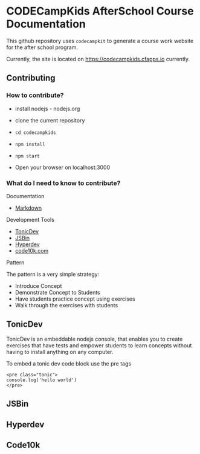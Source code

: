 # CODECampKids AfterSchool Course Documentation

This github repository uses `codecampkit` to generate a course work website for the after school program.

Currently, the site is located on https://codecampkids.cfapps.io currently.

## Contributing

### How to contribute?

* install nodejs - nodejs.org
* clone the current repository
* `cd codecampkids`
* `npm install`
* `npm start`

* Open your browser on localhost:3000

### What do I need to know to contribute?

Documentation

* [Markdown](https://daringfireball.net/projects/markdown/)

Development Tools

* [TonicDev](https://tonicdev.com/docs)
* [JSBin](http://jsbin.com/?html,js,output)
* [Hyperdev](https://hyperdev.com)
* [code10k.com](http://www.code10k.com)

Pattern

The pattern is a very simple strategy:

* Introduce Concept
* Demonstrate Concept to Students
* Have students practice concept using exercises
* Walk through the exercises with students

## TonicDev

TonicDev is an embeddable nodejs console, that enables you to create exercises that have tests and empower students to learn concepts without having to install anything on any computer.

To embed a tonic dev code block use the pre tags

```
<pre class="tonic">
console.log('hello world')
</pre>
```

## JSBin

## Hyperdev

## Code10k
